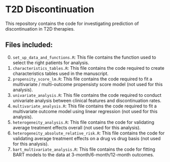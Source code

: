 # T2D Discontinuation

This repository contains the code for investigating prediction of discontinuation in T2D therapies.

## Files included:

0.  `set_up_data_and_functions.R`: This file contains the function used to select the right patients for analysis.
1.  `characteristics_tables.R`: This file contains the code required to create characteristics tables used in the manuscript.
2.  `propensity_score_lm.R`: This file contains the code required to fit a multivariate / multi-outcome propensisty score model (not used for this analysis).
3.  `univariate_analysis.R`: This file contains the code required to conduct univariate analysis between clinical features and discontinuation rates.
4.  `multivariate_analysis.R`: This file contains the code required to fit a multivariate outcome model using linear regression (not used for this analysis).
5.  `heterogeneity_analysis.R`: This file contains the code for validating average treatment effects overall (not used for this analysis).
6.  `heterogeneity_absolute_relative_risk.R`: This file contains the code for validating average treatment effects on a drug vs drug basis (not used for this analysis).
7.  `bart_multivariate_analysis.R`: This file contains the code for fitting BART models to the data at 3-month/6-month/12-month outcomes.
